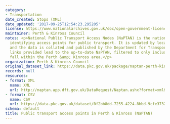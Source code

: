 ```yaml
---
category:
- Transportation
date_created: Stops (XML)
date_updated: '2017-09-25T12:54:23.295205'
license: https://www.nationalarchives.gov.uk/doc/open-government-licence/version/3/
maintainer: Perth & Kinross Council
notes: <p>National Public Transport Access Nodes (NaPTAN) is the national system for
  identifying access points for public transport. It is updated by local authorities
  and the data is collated and published by the Department for Transport (DfT).\r\n\r\nThe
  links provided lead to the up-to-date NaPTAN, filtered to only include points that
  fall within the Perth &amp; Kinross area.</p>
organization: Perth & Kinross Council
original_dataset_link: https://data.pkc.gov.uk/package/naptan-perth-kinross
records: null
resources:
- format: XML
  name: XML
  url: http://naptan.app.dft.gov.uk/DataRequest/Naptan.ashx?format=xml&LA=648
- format: CSV
  name: CSV
  url: https://data.pkc.gov.uk/dataset/0f2bb8dd-7255-4224-8bbd-9cfe3732d1d6/resource/0ab9c888-6c26-48f6-8941-7c174b73ff76/download/naptanstopsperth.csv
schema: default
title: Public transport access points in Perth & Kinross (NaPTAN)
---
```

